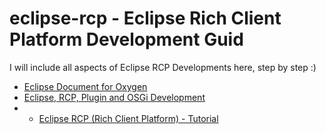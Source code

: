 # eclipse-rcp - Eclipse Rich Client Platform Development Guid 
I will include all aspects of Eclipse RCP Developments here, step by step :) 

* [Eclipse Document for Oxygen](https://help.eclipse.org/oxygen/index.jsp)
* [Eclipse, RCP, Plugin and OSGi Development](http://www.vogella.com/tutorials/eclipse.html)
* * [Eclipse RCP (Rich Client Platform) - Tutorial](http://www.vogella.com/tutorials/EclipseRCP/article.html)
